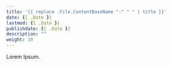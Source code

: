 ```yaml
---
title: '{{ replace .File.ContentBaseName "-" " " | title }}'
date: {{ .Date }}
lastmod: {{ .Date }}
publishdate: {{ .Date }}
description: ""
weight: 10
---
```


Lorem Ipsum.
